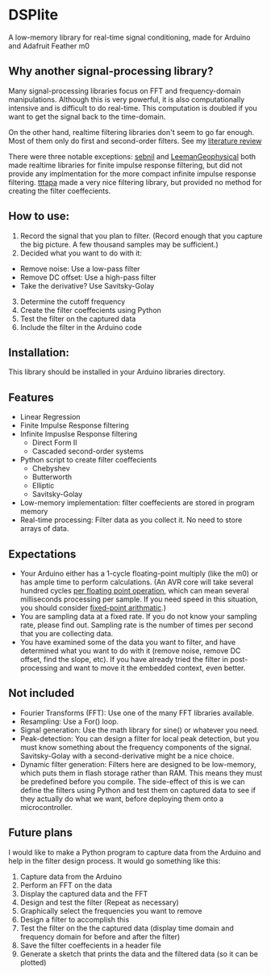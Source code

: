 # DSPlite
A low-memory library for real-time signal conditioning, made for Arduino and Adafruit Feather m0

## Why another signal-processing library?
Many signal-processing libraries focus on FFT and frequency-domain manipulations. Although this is very powerful, it is also computationally intensive and is difficult to do real-time. This computation is doubled if you want to get the signal back to the time-domain.

On the other hand, realtime filtering libraries don't seem to go far enough. Most of them only do first and second-order filters. See my [literature review](https://github.com/kamocat/DSPlite/blob/master/literature_review.md#low-order-filtering)

There were three notable exceptions:
[sebnil](https://github.com/sebnil/FIR-filter-Arduino-Library/tree/master/src) and [LeemanGeophysical](https://github.com/LeemanGeophysicalLLC/FIR_Filter_Arduino_Library) both made realtime libraries for finite impulse response filtering, but did not provide any implmentation for the more compact infinite impulse response filtering.
[tttapa](https://github.com/tttapa/Filters) made a very nice filtering library, but provided no method for creating the filter coeffecients.

## How to use:
1. Record the signal that you plan to filter. (Record enough that you capture the big picture. A few thousand samples may be sufficient.)
2. Decided what you want to do with it:
  - Remove noise: Use a low-pass filter
  - Remove DC offset: Use a high-pass filter
  - Take the derivative? Use Savitsky-Golay
3. Determine the cutoff frequency
4. Create the filter coeffecients using Python
5. Test the filter on the captured data
6. Include the filter in the Arduino code

## Installation:
This library should be installed in your Arduino libraries directory. 

## Features
- Linear Regression
- Finite Impulse Response filtering
- Infinite Impuslse Response filtering
  - Direct Form II
  - Cascaded second-order systems
- Python script to create filter coeffecients
  - Chebyshev
  - Butterworth
  - Elliptic
  - Savitsky-Golay
- Low-memory implementation: filter coeffecients are stored in program memory
- Real-time processing: Filter data as you collect it. No need to store arrays of data.


## Expectations
- Your Arduino either has a 1-cycle floating-point multiply (like the m0) or has ample time to perform calculations. (An AVR core will take several hundred cycles [per floating point operation](https://people.ece.cornell.edu/land/courses/ece4760/Math/Floating_point/index.html), which can mean several milliseconds processing per sample. If you need speed in this situation, you should consider [fixed-point arithmatic](https://ucexperiment.wordpress.com/2015/03/31/avr-gcc-fixed-point-vs-floating-point-comparison).)
- You are sampling data at a fixed rate. If you do not know your sampling rate, please find out. Sampling rate is the number of times per second that you are collecting data.
- You have examined some of the data you want to filter, and have determined what you want to do with it (remove noise, remove DC offset, find the slope, etc). If you have already tried the filter in post-processing and want to move it the embedded context, even better.

## Not included
- Fourier Transforms (FFT): Use one of the many FFT libraries available.
- Resampling: Use a For() loop.
- Signal generation: Use the math library for sine() or whatever you need.
- Peak-detection: You can design a filter for local peak detection, but you must know something about the frequency components of the signal. Savitsky-Golay with a second-derivative might be a nice choice.
- Dynamic filter generation: Filters here are designed to be low-memory, which puts them in flash storage rather than RAM. This means they must be predefined before you compile. The side-effect of this is we can define the filters using Python and test them on captured data to see if they actually do what we want, before deploying them onto a microcontroller.

## Future plans
I would like to make a Python program to capture data from the Arduino and help in the filter design process. It would go something like this:
1. Capture data from the Arduino
2. Perform an FFT on the data
3. Display the captured data and the FFT
4. Design and test the filter (Repeat as necessary)
  1. Graphically select the frequencies you want to remove
  2. Design a filter to accomplish this
  3. Test the filter on the the captured data (display time domain and frequency domain for before and after the filter)
8. Save the filter coeffecients in a header file
9. Generate a sketch that prints the data and the filtered data (so it can be plotted)
